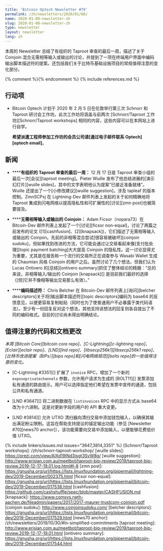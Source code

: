 ```yaml
---
title: 'Bitcoin Optech Newsletter #79'
permalink: /zh/newsletters/2020/01/08/
name: 2020-01-08-newsletter-zh
slug: 2020-01-08-newsletter-zh
type: newsletter
layout: newsletter
lang: zh
---
```

本周的 Newsletter 总结了有组织的 Taproot 审查的最后一周，描述了关于 Coinjoin 混合无需相等输入或输出的讨论，并提到了一项在终端用户界面中编码输出脚本描述符的提案。还包括我们关于比特币基础设施项目的常规值得注意的变化部分。

{% comment %}<!-- include references.md below the fold but above any Jekyll/Liquid variables-->{% endcomment %}
{% include references.md %}

## 行动项

- Bitcoin Optech 计划于 2020 年 2 月 5 日在伦敦举行第三次 Schnorr 和 Taproot 研讨会工作坊。此次工作坊将涵盖与前两次 [Schnorr/Taproot 工作坊][Schnorr/Taproot workshops] 相同的内容，这些内容可以在本网站上进行自学。

  **希望派遣工程师参加工作坊的会员公司请[通过电子邮件联系 Optech][optech email]**。

## 新闻

- **<!--final-week-of-organized-taproot-review-->****有组织的 Taproot 审查的最后一周：** 12 月 17 日是 Taproot 审查小组的最后一次[会议][taproot meeting]。Pieter Wuille 发布了他总结进展的[演示幻灯片][wuille slides]，其中的文字表明他认为提案“已接近准备就绪”。Wuille 还提出了一个[小修改建议][wuille suggestion]，涉及 tapleaf 的版本控制。ZmnSCPxj 在 Lightning-Dev 邮件列表上发起的关于如何精确地将 Taproot 集成到闪电网络以提高隐私性和可扩展性的[讨论][zmn post]也被简要提及。

- **<!--coinjoins-without-equal-value-inputs-or-outputs-->****无需相等输入或输出的 Coinjoin：** Adam Ficsor（nopara73）在 Bitcoin-Dev 邮件列表上发起了一个[讨论][ficsor non-equal]，讨论了两篇之前发布的论文 ([1][cashfusion]、[2][knapsack])，它们描述了无需相等输入或输出的 Coinjoin。先前的非相等混合尝试[很容易被破坏][coinjoin sudoku]，但如果找到改进的方法，它可能会通过让交易看起来像[支付批处理][topic payment batching]大大提高 Coinjoin 的隐私性。这一讨论显得尤为重要，尤其是在报告称一个流行的交易所正在调查参与 Wasabi Wallet 生成的 Chaumian 风格 Coinjoin 的用户之后。虽然讨论了几个想法，但我们认为 Lucas Ontivero 的[总结][ontivero summary]抓住了整体结论的精髓：“总的来说，非相等输入/输出的 Coinjoin [knapsack][] 是目前我们最好的选择（[但]它并不像相等输出交易那么有效）。”

- **<!--encoded-descriptors-->****编码描述符：** Chris Belcher 在 Bitcoin-Dev 邮件列表上[询问][belcher descriptors]关于将[输出脚本描述符][topic descriptors]编码为 base64 的反馈意见，以便更容易复制粘贴（同时也为了使普通用户不必暴露于类代码语法）。至少有一份回复反对这个想法，其他支持该想法的回复则各自提出了不同的编码格式。目前的讨论尚未得出明确结论。

## 值得注意的代码和文档更改

*本周 [Bitcoin Core][bitcoin core repo]、[C-Lightning][c-lightning repo]、[Eclair][eclair repo]、[LND][lnd repo]、[libsecp256k1][libsecp256k1 repo]、[比特币改进提案（BIPs）][bips repo]和[闪电网络规范][bolts repo]的一些值得注意的变化。*

- [C-Lightning #3351][] 扩展了 `invoice` RPC，增加了一个新的 `exposeprivatechannels` 参数，允许用户请求为生成的 [BOLT11][] 发票添加私有通道的路由提示。用户可以选择指定他们希望在发票中宣传的通道，包括公共和私有通道。

- [LND #3647][] 将二进制数据在 `listinvoices` RPC 中的显示方式从 base64 改为十六进制。这是对更新字段的用户的 API 重大变更。

- [LND #3814][] 允许 UTXO 清扫器向清扫交易中添加钱包输入，以确保其输出满足粉尘限制。这旨在帮助支持提议的锚定输出功能（参见 [Newsletter #70][news70 anchor]），该功能需要向交易中添加输入，以便能够花费低价值 UTXO。

{% include linkers/issues.md issues="3647,3814,3351" %}
[Schnorr/Taproot workshops]: /zh/schnorr-taproot-workshop/
[wuille slides]: https://prezi.com/view/AlXd19INd3isgt3SvW8g/
[wuille suggestion]: http://www.erisian.com.au/meetbot/taproot-bip-review/2019/taproot-bip-review.2019-12-17-19.01.log.html#l-8
[zmn post]: https://gnusha.org/url/https://lists.linuxfoundation.org/pipermail/lightning-dev/2019-December/002375.html
[ficsor non-equal]: https://gnusha.org/url/https://lists.linuxfoundation.org/pipermail/bitcoin-dev/2019-December/017538.html
[cashfusion]: https://github.com/cashshuffle/spec/blob/master/CASHFUSION.md
[knapsack]: https://www.comsys.rwth-aachen.de/fileadmin/papers/2017/2017-maurer-trustcom-coinjoin.pdf
[coinjoin sudoku]: http://www.coinjoinsudoku.com/
[belcher descriptors]: https://gnusha.org/url/https://lists.linuxfoundation.org/pipermail/bitcoin-dev/2019-December/017529.html
[news70 anchor]: /zh/newsletters/2019/10/30/#ln-simplified-commitments
[taproot meeting]: http://www.erisian.com.au/meetbot/taproot-bip-review/2019/taproot-bip-review.2019-12-17-19.01.html
[ontivero summary]: https://gnusha.org/url/https://lists.linuxfoundation.org/pipermail/bitcoin-dev/2019-December/017544.html
